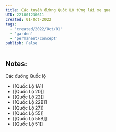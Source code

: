 ```yaml
---
title: Các tuyến đường Quốc Lộ từng lái xe qua
UID: 221001230611
created: 01-Oct-2022
tags:
  - 'created/2022/Oct/01'
  - 'garden'
  - 'permanent/concept'
publish: False
---
```

## Notes:
Các đường Quốc lộ
- [[Quốc Lộ 1A]]
- [[Quốc Lộ 20]]
- [[Quốc Lộ 22]]
- [[Quốc Lộ 22B]]
- [[Quốc Lộ 27]]
- [[Quốc Lộ 55]]
- [[Quốc Lộ 55B]]
- [[Quốc Lộ 51]]
